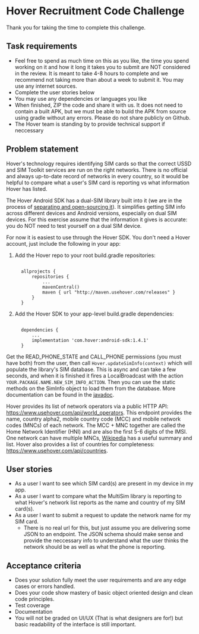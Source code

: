 # Hover Recruitment Code Challenge

Thank you for taking the time to complete this challenge. 

## Task requirements

- Feel free to spend as much time on this as you like, the time you spend working on it and how it long it takes you to submit are NOT considered in the review. It is meant to take 4-8 hours to complete and we recommend not taking more than about a week to submit it. You may use any internet sources.
- Complete the user stories below
- You may use any dependencies or languages you like
- When finished, ZIP the code and share it with us. It does not need to contain a built APK, but we must be able to build the APK from source using gradle without any errors. Please do not share publicly on Github.
- The Hover team is standing by to provide technical support if neccessary

## Problem statement

Hover's technology requires identifying SIM cards so that the correct USSD and SIM Toolkit services are run on the right networks. There is no official and always up-to-date record of networks in every country, so it would be helpful to compare what a user's SIM card is reporting vs what information Hover has listed.

The Hover Android SDK has a dual-SIM library built into it (we are in the process of [separating and open-sourcing it](https://github.com/UseHover/MultiSim)). It simplifies getting SIM info across different devices and Android versions, especially on dual SIM devices. For this exercise assume that the information it gives is accurate: you do NOT need to test yourself on a dual SIM device.

For now it is easiest to use through the Hover SDK. You don't need a Hover account, just include the following in your app:

1. Add the Hover repo to your root build.gradle repositories:
<figure><pre><code>
allprojects { 
	repositories {
		...
		mavenCentral()
		maven { url "http://maven.usehover.com/releases" }
	}
}
</code></pre></figure>

2. Add the Hover SDK to your app-level build.gradle dependencies:

<figure><pre><code>
dependencies {
	...
	implementation 'com.hover:android-sdk:1.4.1'
}
</code></pre></figure>

Get the READ_PHONE_STATE and CALL_PHONE permissions (you must have both) from the user, then call `Hover.updateSimInfo(context)` which will populate the library's SIM database. This is async and can take a few seconds, and when it is finished it fires a LocalBroadcast with the action `YOUR.PACKAGE.NAME.NEW_SIM_INFO_ACTION`. Then you can use the static methods on the SimInfo object to load them from the database. More documentation can be found in the [javadoc](http://maven.usehover.com/releases/com/hover/android-sdk/1.4.1/android-sdk-1.4.1-javadoc.jar).

Hover provides its list of network operators via a public HTTP API: https://www.usehover.com/api/world_operators. This endpoint provides the name, country alpha2, mobile country code (MCC) and mobile network codes (MNCs) of each network. The MCC + MNC together are called the Home Network Identifier (HNI) and are also the first 5-6 digits of the IMSI. One network can have multiple MNCs, [Wikipedia](https://en.wikipedia.org/wiki/Mobile_country_code) has a useful summary and list. Hover also provides a list of countries for completeness: https://www.usehover.com/api/countries.

## User stories

- As a user I want to see which SIM card(s) are present in my device in my app.
- As a user I want to compare what the MultiSim library is reporting to what Hover's network list reports as the name and country of my SIM card(s).
- As a user I want to submit a request to update the network name for my SIM card. 
  - There is no real url for this, but just assume you are delivering some JSON to an endpoint. The JSON schema should make sense and provide the neccessary info to understand what the user thinks the network should be as well as what the phone is reporting.

## Acceptance criteria

- Does your solution fully meet the user requirements and are any edge cases or errors handled.
- Does your code show mastery of basic object oriented design and clean code principles.
- Test coverage
- Documentation
- You will not be graded on UI/UX (That is what designers are for!) but basic readability of the interface is still important.
